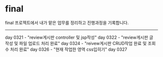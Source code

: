 final
===

final 프로젝트에서 내가 맡은 업무를 정리하고 진행과정을 기록합니다.

---

day 0321 - "review게시판 controller 및 jsp작성"
day 0322 - "review게시판 글 작성 및 파일 업로드 처리 완료"
day 0324 - "reivew게시판 CRUD작업 완료 및 조회수 처리 완료"
day 0326 - "현재 작업한 영역 css입히기"
day 0327